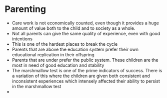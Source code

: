 
# Parenting

- Care work is not economically counted, even though it provides a huge amount of value both to the child and to society as a whole.
- Not all parents can give the same quality of experience, even with good intentions
- This is one of the hardest places to break the cycle
- Parents that are above the education system prefer their own educational replication in their offspring
- Parents that are under prefer the public system. These children are the most in need of good education and stability
- The marshmallow test is one of the prime indicators of success. There is a variation of this where the children are given both consistent and inconsistent experiences which intensely affected their ability to persist in the marshmallow test
- 